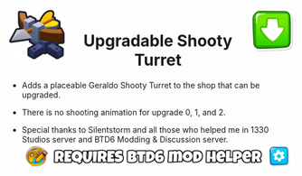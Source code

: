 <a href="https://github.com/hkarargi/UpgradableShootyTurret/releases/download/v1.1.1/UpgradableShootyTurret.dll">
    <img align="left" alt="ShootyTurret" height="90" src="ShootyTurret.png">
    <img align="right" alt="Download" height="75" src="https://raw.githubusercontent.com/gurrenm3/BTD-Mod-Helper/master/BloonsTD6%20Mod%20Helper/Resources/DownloadBtn.png">
</a>

<h1 align="center">Upgradable Shooty Turret</h1>

- Adds a placeable Geraldo Shooty Turret to the shop that can be upgraded.

- There is no shooting animation for upgrade 0, 1, and 2.

- Special thanks to Silentstorm and all those who helped me in 1330 Studios server and BTD6 Modding & Discussion server.
[![Requires BTD6 Mod Helper](https://raw.githubusercontent.com/gurrenm3/BTD-Mod-Helper/master/banner.png)](https://github.com/gurrenm3/BTD-Mod-Helper#readme)
